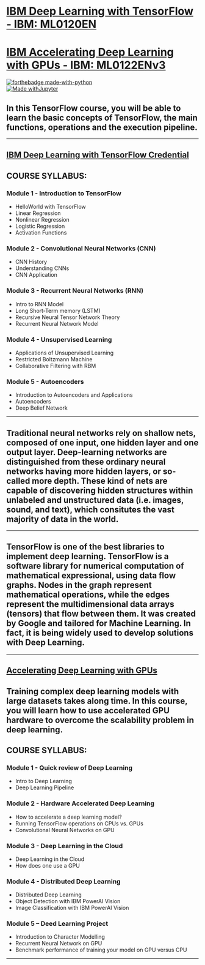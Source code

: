 # [IBM Deep Learning with TensorFlow - IBM: ML0120EN](https://cognitiveclass.ai/courses/course-v1:BigDataUniversity+ML0120EN+v2)

# [IBM Accelerating Deep Learning with GPUs - IBM: ML0122ENv3](https://cognitiveclass.ai/courses/tensorflow_gpu)

[![forthebadge made-with-python](http://ForTheBadge.com/images/badges/made-with-python.svg)](https://www.python.org/)  
[![Made withJupyter](https://img.shields.io/badge/Made%20with-Jupyter-orange?style=for-the-badge&logo=Jupyter)](https://jupyter.org/try)  


## In this TensorFlow course, you will be able to learn the basic concepts of TensorFlow, the main functions, operations and the execution pipeline. 
  
---
## [IBM Deep Learning with TensorFlow Credential](https://www.credly.com/badges/7574f37f-7d67-4acf-bbfb-cd2cbf76015a/public_url) 
## COURSE SYLLABUS: 

### Module 1 - Introduction to TensorFlow

- HelloWorld with TensorFlow
- Linear Regression
- Nonlinear Regression
- Logistic Regression
- Activation Functions 

### Module 2 - Convolutional Neural Networks (CNN)

- CNN History
- Understanding CNNs
- CNN Application

### Module 3 - Recurrent Neural Networks (RNN)

- Intro to RNN Model
- Long Short-Term memory (LSTM)
- Recursive Neural Tensor Network Theory
- Recurrent Neural Network Model

### Module 4 - Unsupervised Learning

- Applications of Unsupervised Learning
- Restricted Boltzmann Machine
- Collaborative Filtering with RBM 


### Module 5 - Autoencoders

- Introduction to Autoencoders and Applications
- Autoencoders
- Deep Belief Network

---

## Traditional neural networks rely on shallow nets, composed of one input, one hidden layer and one output layer. Deep-learning networks are distinguished from these ordinary neural networks having more hidden layers, or so-called more depth. These kind of nets are capable of discovering hidden structures within unlabeled and unstructured data (i.e. images, sound, and text), which consitutes the vast majority of data in the world.
---
## TensorFlow is one of the best libraries to implement deep learning. TensorFlow is a software library for numerical computation of mathematical expressional, using data flow graphs. Nodes in the graph represent mathematical operations, while the edges represent the multidimensional data arrays (tensors) that flow between them. It was created by Google and tailored for Machine Learning. In fact, it is being widely used to develop solutions with Deep Learning.

---
## [Accelerating Deep Learning with GPUs](https://cognitiveclass.ai/courses/tensorflow_gpu)  

## Training complex deep learning models with large datasets takes along time. In this course, you will learn how to use accelerated GPU hardware to overcome the scalability problem in deep learning. 
## COURSE SYLLABUS: 

### Module 1 - Quick review of Deep Learning

- Intro to Deep Learning
- Deep Learning Pipeline 

### Module 2 - Hardware Accelerated Deep Learning

- How to accelerate a deep learning model?
- Running TensorFlow operations on CPUs vs. GPUs
- Convolutional Neural Networks on GPU

### Module 3 - Deep Learning in the Cloud

- Deep Learning in the Cloud
- How does one use a GPU

### Module 4 - Distributed Deep Learning

- Distributed Deep Learning
- Object Detection with IBM PowerAI Vision
- Image Classification with IBM PowerAI Vision  

### Module 5 – Deed Learning Project

- Introduction to Character Modelling
- Recurrent Neural Network on GPU
- Benchmark performance of training your model on GPU versus CPU 

---

